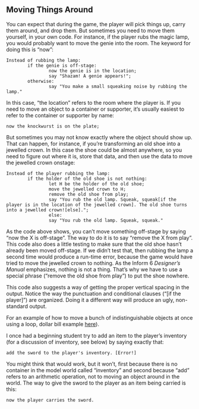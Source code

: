 ## Moving Things Around

You can expect that during the game, the player will pick things up, carry them around, and drop them. But sometimes you need to move them yourself, in your own code. For instance, if the player rubs the magic lamp, you would probably want to move the genie into the room. The keyword for doing this is “now”:

```inform7
Instead of rubbing the lamp:
        if the genie is off-stage:
                now the genie is in the location;
                say "Shazam! A genie appears!";
        otherwise:
                say "You make a small squeaking noise by rubbing the lamp."
```

In this case, “the location” refers to the room where the player is. If you need to move an object to a container or supporter, it’s usually easiest to refer to the container or supporter by name:

```inform7
now the knockwurst is on the plate;
```

But sometimes you may not know exactly where the object should show up. That can happen, for instance, if you’re transforming an old shoe into a jewelled crown. In this case the shoe could be almost anywhere, so you need to figure out where it is, store that data, and then use the data to move the jewelled crown onstage:

```inform7
Instead of the player rubbing the lamp:
        if the holder of the old shoe is not nothing:
                let H be the holder of the old shoe;
                move the jewelled crown to H;
                remove the old shoe from play;
                say "You rub the old lamp. Squeak, squeak[if the player is in the location of the jewelled crown]. The old shoe turns into a jewelled crown![else].";
                else:
                say "You rub the old lamp. Squeak, squeak."
```

As the code above shows, you can’t move something off-stage by saying “now the X is off-stage”. The way to do it is to say “remove the X from play”. This code also does a little testing to make sure that the old shoe hasn’t already been moved off-stage. If we didn’t test that, then rubbing the lamp a second time would produce a run-time error, because the game would have tried to move the jewelled crown to nothing. As the Inform 6 _Designer’s Manual_ emphasizes, nothing is not a thing. That’s why we have to use a special phrase (“remove the old shoe from play”) to put the shoe nowhere.

This code also suggests a way of getting the proper vertical spacing in the output. Notice the way the punctuation and conditional clauses (“[if the player]”) are organized. Doing it a different way will produce an ugly, non-standard output.

For an example of how to move a bunch of indistinguishable objects at once using a loop, dollar bill example [here](.//chapter_9_phrasing_&_punctuation/values.md#values)).

I once had a beginning student try to add an item to the player’s inventory (for a discussion of inventory, see below) by saying exactly that:

```inform7
add the sword to the player's inventory. [Error!]
```

You might think that would work, but it won’t, first because there is no container in the model world called “inventory” and second because “add” refers to an arithmetic operation, not to moving an object around in the world. The way to give the sword to the player as an item being carried is this:

```inform7
now the player carries the sword.
```

